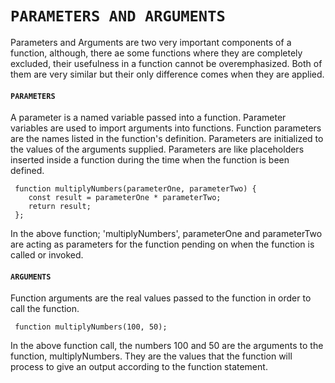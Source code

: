 # ```PARAMETERS AND ARGUMENTS```
Parameters and Arguments are two very important components of a function, although, there ae some functions where they are completely excluded, their usefulness in a function cannot be overemphasized. Both of them are very similar but their only difference comes when they are applied.

#### ```PARAMETERS```
A parameter is a named variable passed into a function. Parameter variables are used to import arguments into functions. Function parameters are the names listed in the function's definition. Parameters are initialized to the values of the arguments supplied. Parameters are like placeholders inserted inside a function during the time when the function is been defined. 

```
 function multiplyNumbers(parameterOne, parameterTwo) {
    const result = parameterOne * parameterTwo;
    return result;
 };
 ```

In the above function; 'multiplyNumbers', parameterOne and parameterTwo are acting as parameters for the function pending on when the function is called or invoked.

#### ```ARGUMENTS```
Function arguments are the real values passed to the function in order to call the function.

```
 function multiplyNumbers(100, 50);
```

In the above function call, the numbers 100 and 50 are the arguments to the function, multiplyNumbers. They are the values that the function will process to give an output according to the function statement.